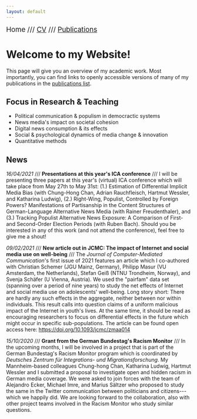 ```yaml
---
layout: default
---
```


<span style="font-size:14pt">Home /// [CV](./cv.html) /// [Publications](./publications.html)</span>

# Welcome to my Website!

This page will give you an overview of my academic work. Most importantly, you can find links to openly accessible versions of many of my publications in the [publications list](./publications.html).

## Focus in Research & Teaching

* Political communication & populism in democractic systems
* News media's impact on societal cohesion
* Digital news consumption & its effects
* Social & psychological dynamics of media change & innovation
* Quantitative methods

## News

*16/04/2021* /// **Presentations at this year's ICA conference** /// I will be presenting three papers at this year's (virtual) ICA conference which will take place from May 27th to May 31st: (1.) Estimation of Differential Implicit Media Bias (with Chung-Hong Chan, Adrian Rauchfleisch, Hartmut Wessler, and Katharina Ludwig), (2.) Right-Wing, Populist, Controlled by Foreign Powers? Manifestations of Partisanship in the Content Structures of German-Language Alternative News Media (with Rainer Freudenthaler), and (3.) Tracking Populist Alternative News Exposure: A Comparison of First- and Second-Order Election Periods (with Ruben Bach). Should you be interested in any of this work (and not attend the conference), feel free to give me a shout!

*09/02/2021* /// **New article out in JCMC: The impact of Internet and social media use on well-being** /// The *Journal of Computer-Mediated Communication*'s first issue of 2021 features an article which I co-authored with Christian Schemer (JGU Mainz, Germany), Philipp Masur (VU Amsterdam, the Netherlands), Stefan Geiß (NTNU Trondheim, Norway), and Svenja Schäfer (U Vienna, Austria). We used the "pairfam" data set (spanning over a period of nine years) to study the net effects of Internet and social media use on adolescents' well-being. Long story short: There are hardly any such effects in the aggregate, neither between nor within individuals. This result calls into question claims of a uniform malicious impact of the Internet in youth's lives. At the same time, it should be read as encouraging researchers to focus on differential effects in the future which might occur in specific sub-populations. The article can be found open access here: <a href="https://doi.org/10.1093/jcmc/zmaa014" target="_blank">https://doi.org/10.1093/jcmc/zmaa014</a>

*15/10/2020* /// **Grant from the German Bundestag's Racism Monitor** /// In the upcoming months, I will be involved in a project that is part of the German Bundestag's Racism Monitor program which is coordinated by *Deutsches Zentrum für Integrations- und Migrationsforschung*. My Mannheim-based colleagues Chung-hong Chan, Katharina Ludwig, Hartmut Wessler and I submitted a proposal to investigate open and hidden racism in German media coverage. We were asked to join forces with the team of Alejandro Ecker, Michael Imre, and Marius Sältzer who proposed to study the same in the Twitter communication between politicians and citizens---which we happily did. We are looking forward to the collaboration, also with other project teams involved in the Racism Monitor who study similar questions.